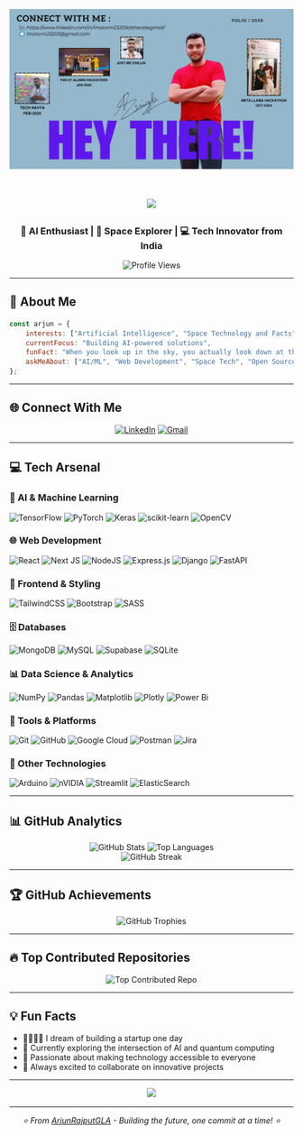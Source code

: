 ![](https://github.com/ArjunRajputGLA/ArjunRajputGLA/blob/main/GitHub%20Banner.png)

<h1 align="center">
  <img src="https://readme-typing-svg.herokuapp.com/?font=Righteous&size=35&center=true&vCenter=true&width=600&height=70&duration=5000&lines=Hi+There!+👋;+I'm+Arjun+Singh+Rajput!;I+love+building+real+world+solutions;" />
</h1>

<h3 align="center">🤖 AI Enthusiast | 🚀 Space Explorer | 💻 Tech Innovator from India</h3>

<div align="center">
  <img src="https://komarev.com/ghpvc/?username=arjunrajputgla&label=Profile%20views&color=0e75b6&style=flat" alt="Profile Views" />
</div>

---

## 🌟 About Me

```javascript
const arjun = {
    interests: ["Artificial Intelligence", "Space Technology and Facts", "Full Stack Development"],
    currentFocus: "Building AI-powered solutions",
    funFact: "When you look up in the sky, you actually look down at the Universe! 🛰️",
    askMeAbout: ["AI/ML", "Web Development", "Space Tech", "Open Source"]
};
```

---

## 🌐 Connect With Me

<div align="center">
  
[![LinkedIn](https://img.shields.io/badge/LinkedIn-%230077B5.svg?logo=linkedin&logoColor=white&style=for-the-badge)](https://www.linkedin.com/in/imstorm23203attherategmail/) 
[![Gmail](https://img.shields.io/badge/Gmail-D14836?logo=gmail&logoColor=white&style=for-the-badge)](mailto:imstorm23203@gmail.com)

</div>

---

## 💻 Tech Arsenal

### 🧠 AI & Machine Learning
![TensorFlow](https://img.shields.io/badge/TensorFlow-%23FF6F00.svg?style=for-the-badge&logo=TensorFlow&logoColor=white)
![PyTorch](https://img.shields.io/badge/PyTorch-%23EE4C2C.svg?style=for-the-badge&logo=PyTorch&logoColor=white)
![Keras](https://img.shields.io/badge/Keras-%23D00000.svg?style=for-the-badge&logo=Keras&logoColor=white)
![scikit-learn](https://img.shields.io/badge/scikit--learn-%23F7931E.svg?style=for-the-badge&logo=scikit-learn&logoColor=white)
![OpenCV](https://img.shields.io/badge/opencv-%23white.svg?style=for-the-badge&logo=opencv&logoColor=white)

### 🌐 Web Development
![React](https://img.shields.io/badge/react-%2320232a.svg?style=for-the-badge&logo=react&logoColor=%2361DAFB)
![Next JS](https://img.shields.io/badge/Next-black?style=for-the-badge&logo=next.js&logoColor=white)
![NodeJS](https://img.shields.io/badge/node.js-6DA55F?style=for-the-badge&logo=node.js&logoColor=white)
![Express.js](https://img.shields.io/badge/express.js-%23404d59.svg?style=for-the-badge&logo=express&logoColor=%2361DAFB)
![Django](https://img.shields.io/badge/django-%23092E20.svg?style=for-the-badge&logo=django&logoColor=white)
![FastAPI](https://img.shields.io/badge/FastAPI-005571?style=for-the-badge&logo=fastapi)

### 🎨 Frontend & Styling
![TailwindCSS](https://img.shields.io/badge/tailwindcss-%2338B2AC.svg?style=for-the-badge&logo=tailwind-css&logoColor=white)
![Bootstrap](https://img.shields.io/badge/bootstrap-%238511FA.svg?style=for-the-badge&logo=bootstrap&logoColor=white)
![SASS](https://img.shields.io/badge/SASS-hotpink.svg?style=for-the-badge&logo=SASS&logoColor=white)

### 🗄️ Databases
![MongoDB](https://img.shields.io/badge/MongoDB-%234ea94b.svg?style=for-the-badge&logo=mongodb&logoColor=white)
![MySQL](https://img.shields.io/badge/mysql-4479A1.svg?style=for-the-badge&logo=mysql&logoColor=white)
![Supabase](https://img.shields.io/badge/Supabase-3ECF8E?style=for-the-badge&logo=supabase&logoColor=white)
![SQLite](https://img.shields.io/badge/sqlite-%2307405e.svg?style=for-the-badge&logo=sqlite&logoColor=white)

### 📊 Data Science & Analytics
![NumPy](https://img.shields.io/badge/numpy-%23013243.svg?style=for-the-badge&logo=numpy&logoColor=white)
![Pandas](https://img.shields.io/badge/pandas-%23150458.svg?style=for-the-badge&logo=pandas&logoColor=white)
![Matplotlib](https://img.shields.io/badge/Matplotlib-%23ffffff.svg?style=for-the-badge&logo=Matplotlib&logoColor=black)
![Plotly](https://img.shields.io/badge/Plotly-%233F4F75.svg?style=for-the-badge&logo=plotly&logoColor=white)
![Power Bi](https://img.shields.io/badge/power_bi-F2C811?style=for-the-badge&logo=powerbi&logoColor=black)

### 🔧 Tools & Platforms
![Git](https://img.shields.io/badge/git-%23F05033.svg?style=for-the-badge&logo=git&logoColor=white)
![GitHub](https://img.shields.io/badge/github-%23121011.svg?style=for-the-badge&logo=github&logoColor=white)
![Google Cloud](https://img.shields.io/badge/GoogleCloud-%234285F4.svg?style=for-the-badge&logo=google-cloud&logoColor=white)
![Postman](https://img.shields.io/badge/Postman-FF6C37?style=for-the-badge&logo=postman&logoColor=white)
![Jira](https://img.shields.io/badge/jira-%230A0FFF.svg?style=for-the-badge&logo=jira&logoColor=white)

### 🧪 Other Technologies
![Arduino](https://img.shields.io/badge/-Arduino-00979D?style=for-the-badge&logo=Arduino&logoColor=white)
![nVIDIA](https://img.shields.io/badge/cuda-000000.svg?style=for-the-badge&logo=nVIDIA&logoColor=green)
![Streamlit](https://img.shields.io/badge/Streamlit-%23FE4B4B.svg?style=for-the-badge&logo=streamlit&logoColor=white)
![ElasticSearch](https://img.shields.io/badge/-ElasticSearch-005571?style=for-the-badge&logo=elasticsearch)

---

## 📊 GitHub Analytics

<div align="center">
  <img height="180em" src="https://github-readme-stats.vercel.app/api?username=ArjunRajputGLA&theme=tokyonight&hide_border=false&include_all_commits=true&count_private=true" alt="GitHub Stats" />
  <img height="180em" src="https://github-readme-stats.vercel.app/api/top-langs/?username=ArjunRajputGLA&theme=tokyonight&hide_border=false&include_all_commits=true&count_private=true&layout=compact" alt="Top Languages" />
</div>

<div align="center">
  <img src="https://nirzak-streak-stats.vercel.app/?user=ArjunRajputGLA&theme=tokyonight&hide_border=false" alt="GitHub Streak" />
</div>

---

## 🏆 GitHub Achievements

<div align="center">
  <img src="https://github-profile-trophy.vercel.app/?username=ArjunRajputGLA&theme=tokyonight&no-frame=false&no-bg=false&margin-w=4&row=1" alt="GitHub Trophies" />
</div>

---

## 🔥 Top Contributed Repositories

<div align="center">
  <img src="https://github-contributor-stats.vercel.app/api?username=ArjunRajputGLA&limit=5&theme=tokyonight&combine_all_yearly_contributions=true" alt="Top Contributed Repo" />
</div>

---

## 💡 Fun Facts

- 🫱🏾‍🫲🏼 I dream of building a startup one day
- 🧠 Currently exploring the intersection of AI and quantum computing
- 🚀 Passionate about making technology accessible to everyone
- 🌟 Always excited to collaborate on innovative projects

---

<div align="center">
  <img src="https://readme-typing-svg.herokuapp.com/?font=Righteous&size=25&center=true&vCenter=true&width=500&height=70&duration=4000&lines=Thanks+for+visiting!;Let's+build+something+amazing+together!;Feel+free+to+reach+out!" />
</div>

---

<div align="center">
  <em>⭐ From <a href="https://github.com/ArjunRajputGLA">ArjunRajputGLA</a> - Building the future, one commit at a time! ⭐</em>
</div>
